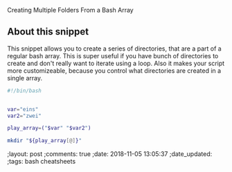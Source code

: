 Creating Multiple Folders From a Bash Array


## About this snippet

This snippet allows you to create a series of directories, that are a part of a
regular bash array. This is super useful if you have bunch of directories to
create and don't really want to iterate using a loop. Also it makes your script
more customizeable, because you control what directories are created in a single
array.


```bash
#!/bin/bash


var="eins"
var2="zwei"

play_array=("$var" "$var2")

mkdir "${play_array[@]}"
```
;layout: post
;comments: true
;date: 2018-11-05 13:05:37
;date_updated: 
;tags: bash cheatsheets
